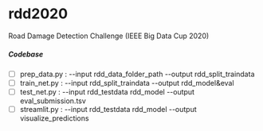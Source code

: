 # rdd2020
Road Damage Detection Challenge (IEEE Big Data Cup 2020)

##### Codebase 
- [ ] prep_data.py : --input rdd_data_folder_path --output rdd_split_traindata
- [ ] train_net.py : --input rdd_split_traindata  --output rdd_model&eval
- [ ] test_net.py  : --input rdd_testdata rdd_model --output eval_submission.tsv
- [ ] streamlit.py : --input rdd_testdata rdd_model --output visualize_predictions
